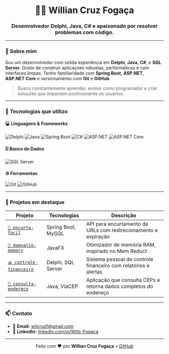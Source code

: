 <h1 align="center">👨‍💻 Willian Cruz Fogaça</h1>
<h3 align="center">Desenvolvedor Delphi, Java, C# e apaixonado por resolver problemas com código.</h3>

---

### 🧾 Sobre mim

Sou um desenvolvedor com sólida experiência em **Delphi**, **Java**, **C#**, e **SQL Server**. Gosto de construir aplicações robustas, performáticas e com interfaces limpas. Tenho familiaridade com **Spring Boot**, **ASP.NET**, **ASP.NET Core** e versionamento com **Git** e **GitHub**.

> Busco constantemente aprender, evoluir como programador e criar soluções que impactem positivamente os usuários.

---

### 🚀 Tecnologias que utilizo

#### 💻 Linguagens & Frameworks

![Delphi](https://img.shields.io/badge/-Delphi-red?style=flat&logo=embarcadero&logoColor=white)
![Java](https://img.shields.io/badge/-Java-orange?style=flat&logo=java&logoColor=white)
![Spring Boot](https://img.shields.io/badge/-Spring%20Boot-6DB33F?style=flat&logo=spring-boot&logoColor=white)
![C#](https://img.shields.io/badge/-C%23-239120?style=flat&logo=c-sharp&logoColor=white)
![ASP.NET](https://img.shields.io/badge/-ASP.NET-512BD4?style=flat&logo=.net&logoColor=white)
![ASP.NET Core](https://img.shields.io/badge/-ASP.NET%20Core-512BD4?style=flat&logo=.net&logoColor=white)

#### 🗄️ Banco de Dados

![SQL Server](https://img.shields.io/badge/-SQL%20Server-CC2927?style=flat&logo=microsoft-sql-server&logoColor=white)

#### ⚙️ Ferramentas

![Git](https://img.shields.io/badge/-Git-F05032?style=flat&logo=git&logoColor=white)
![GitHub](https://img.shields.io/badge/-GitHub-181717?style=flat&logo=github&logoColor=white)

---

### 📌 Projetos em destaque

| Projeto | Tecnologias | Descrição |
|--------|-------------|-----------|
| [`🔗 encurta-facil`](https://github.com/Will-Fogaca/encurta-facil) | Spring Boot, MySQL | API para encurtamento de URLs com redirecionamento e expiração |
| [`🧠 damnatio-memory`](https://github.com/Will-Fogaca/damnatio-memory) | JavaFX | Otimizador de memória RAM, inspirado no Mem Reduct |
| [`📊 controle-financeiro`](https://github.com/Will-Fogaca/controle-financeiro) | Delphi, SQL Server | Sistema pessoal de controle financeiro com relatórios e alertas |
| [`📍 consulta-endereco`](https://github.com/Will-Fogaca/consulta-endereco) | Java, ViaCEP | Aplicação que consulta CEPs e retorna dados completos do endereço |

---

### 📫 Contato

- 📧 **Email:** wilcruzf@gmail.com  
- 💼 **LinkedIn:** [linkedin.com/in/Willc-Fogaca](https://www.linkedin.com/in/Willc-Fogaca)

---

<p align="center">
  Feito com ❤️ por <strong>Willian Cruz Fogaça</strong> • <a href="https://github.com/Will-Fogaca">GitHub</a>
</p>
